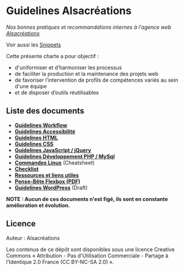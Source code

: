 # Guidelines Alsacréations

_Nos bonnes pratiques et recommandations internes à l'agence web [Alsacréations](http://www.alsacreations.fr)_

Voir aussi les [Snippets](https://github.com/alsacreations/snippets)

Cette présente charte a pour objectif :

* d'uniformiser et d’harmoniser les processus
* de faciliter la production et la maintenance des projets web
* de favoriser l’intervention de profils de compétences variés au sein d'une équipe
* et de disposer d’outils réutilisables

## Liste des documents

* [**Guidelines Workflow**](Guidelines-Workflow.md)
* [**Guidelines Accessibilité**](Guidelines-Accessibilite.md)
* [**Guidelines HTML**](Guidelines-HTML.md)
* [**Guidelines CSS**](Guidelines-CSS.md)
* [**Guidelines JavaScript / jQuery**](Guidelines-JavaScript.md)
* [**Guidelines Développement PHP / MySql**](Guidelines-Developpement-PHP.md)
* [**Commandes Linux**](Commandes-Linux.md) (Cheatsheet)
* [**Checklist**](Checklist.md)
* [**Ressources et liens utiles**](Ressources-liens.md)
* [**Pense-Bête Flexbox (PDF)**](flexbox-cheatsheet.pdf)
* [**Guidelines WordPress**](Guidelines-WordPress.md) (Draft)

**NOTE : Aucun de ces documents n'est figé, ils sont en constante amélioration et évolution.**

## Licence

Auteur : Alsacréations

Les contenus de ce dépôt sont disponibles sous une licence Creative Commons « Attribution - Pas d'Utilisation Commerciale - Partage à l'Identique 2.0 France (CC BY-NC-SA 2.0) ».
